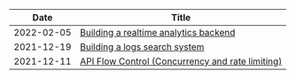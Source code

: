 | Date | Title|
|------|------|
|2022-02-05 | [Building a realtime analytics backend](./RealtimeAnalytics.md)|
|2021-12-19| [Building a logs search system](./LogsSearch.md)|
|2021-12-11| [API Flow Control (Concurrency and rate limiting)](./ApiFlowControl.md)|
